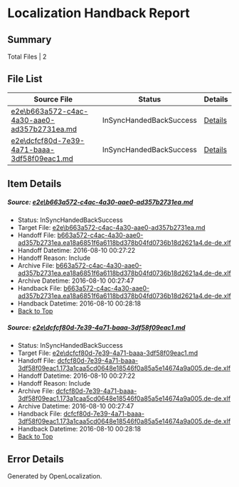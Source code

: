 # <a name='report-top'></a> Localization Handback Report

## Summary
 Total Files | 2

## File List
 Source File | Status | Details 
 ----------- | ------ | ------- 
 [e2e\b663a572-c4ac-4a30-aae0-ad357b2731ea.md](https://github.com/OpenLocalizationTestOrg/oltest/blob/ab370fa836a39838a8c96f4f090dee35c905ec8e/e2e/b663a572-c4ac-4a30-aae0-ad357b2731ea.md) | InSyncHandedBackSuccess | [Details](#42c73ca693e18ced6d2bebfbb03fb41f907313461)
 [e2e\dcfcf80d-7e39-4a71-baaa-3df58f09eac1.md](https://github.com/OpenLocalizationTestOrg/oltest/blob/ab370fa836a39838a8c96f4f090dee35c905ec8e/e2e/dcfcf80d-7e39-4a71-baaa-3df58f09eac1.md) | InSyncHandedBackSuccess | [Details](#f5d69979f8ff66478c24c3bc9e6dc5b942b27c022)

## Item Details
##### <a name='42c73ca693e18ced6d2bebfbb03fb41f907313461'></a> Source: [e2e\b663a572-c4ac-4a30-aae0-ad357b2731ea.md](https://github.com/OpenLocalizationTestOrg/oltest/blob/ab370fa836a39838a8c96f4f090dee35c905ec8e/e2e/b663a572-c4ac-4a30-aae0-ad357b2731ea.md)
* Status: InSyncHandedBackSuccess
* Target File: [e2e\b663a572-c4ac-4a30-aae0-ad357b2731ea.md](https://github.com/OpenLocalizationTestOrg/ol-test-dede/blob/02d90c0799767346d3c49df92da1282d4267b0b1/e2e/b663a572-c4ac-4a30-aae0-ad357b2731ea.md)
* Handoff File: [b663a572-c4ac-4a30-aae0-ad357b2731ea.ea18a6851f6a6118bd378b04fd0736b18d2621a4.de-de.xlf](https://github.com/OpenLocalizationTestOrg/olhandoff-e2e/blob/1ec2aaee10251cdb130d1421101da57e190c17b9/ol-handoff/OpenLocalizationTestOrg/ol-test-dede/ci/ht/b663a572-c4ac-4a30-aae0-ad357b2731ea.ea18a6851f6a6118bd378b04fd0736b18d2621a4.de-de.xlf)
* Handoff Datetime: 2016-08-10 00:27:22
* Handoff Reason: Include
* Archive File: [b663a572-c4ac-4a30-aae0-ad357b2731ea.ea18a6851f6a6118bd378b04fd0736b18d2621a4.de-de.xlf](https://github.com/OpenLocalizationTestOrg/olhandoff-e2e/blob/327d18467624a86eed4de17de22e09696543f910/ol-archive/OpenLocalizationTestOrg/ol-test-dede/ci/ht/b663a572-c4ac-4a30-aae0-ad357b2731ea.ea18a6851f6a6118bd378b04fd0736b18d2621a4.de-de.xlf)
* Archive Datetime: 2016-08-10 00:27:47
* Handback File: [b663a572-c4ac-4a30-aae0-ad357b2731ea.ea18a6851f6a6118bd378b04fd0736b18d2621a4.de-de.xlf](https://github.com/OpenLocalizationTestOrg/olhandback-e2e/blob/5612232f6dddcaaaddd213de28fdea255f49e0f8/ol-handback/OpenLocalizationTestOrg/ol-test-dede/ci/ht/b663a572-c4ac-4a30-aae0-ad357b2731ea.ea18a6851f6a6118bd378b04fd0736b18d2621a4.de-de.xlf)
* Handback Datetime: 2016-08-10 00:28:18
* [Back to Top](#report-top)

##### <a name='f5d69979f8ff66478c24c3bc9e6dc5b942b27c022'></a> Source: [e2e\dcfcf80d-7e39-4a71-baaa-3df58f09eac1.md](https://github.com/OpenLocalizationTestOrg/oltest/blob/ab370fa836a39838a8c96f4f090dee35c905ec8e/e2e/dcfcf80d-7e39-4a71-baaa-3df58f09eac1.md)
* Status: InSyncHandedBackSuccess
* Target File: [e2e\dcfcf80d-7e39-4a71-baaa-3df58f09eac1.md](https://github.com/OpenLocalizationTestOrg/ol-test-dede/blob/02d90c0799767346d3c49df92da1282d4267b0b1/e2e/dcfcf80d-7e39-4a71-baaa-3df58f09eac1.md)
* Handoff File: [dcfcf80d-7e39-4a71-baaa-3df58f09eac1.173a1caa5cd0648e18546f0a85a5e14674a9a005.de-de.xlf](https://github.com/OpenLocalizationTestOrg/olhandoff-e2e/blob/1ec2aaee10251cdb130d1421101da57e190c17b9/ol-handoff/OpenLocalizationTestOrg/ol-test-dede/ci/ht/dcfcf80d-7e39-4a71-baaa-3df58f09eac1.173a1caa5cd0648e18546f0a85a5e14674a9a005.de-de.xlf)
* Handoff Datetime: 2016-08-10 00:27:22
* Handoff Reason: Include
* Archive File: [dcfcf80d-7e39-4a71-baaa-3df58f09eac1.173a1caa5cd0648e18546f0a85a5e14674a9a005.de-de.xlf](https://github.com/OpenLocalizationTestOrg/olhandoff-e2e/blob/327d18467624a86eed4de17de22e09696543f910/ol-archive/OpenLocalizationTestOrg/ol-test-dede/ci/ht/dcfcf80d-7e39-4a71-baaa-3df58f09eac1.173a1caa5cd0648e18546f0a85a5e14674a9a005.de-de.xlf)
* Archive Datetime: 2016-08-10 00:27:47
* Handback File: [dcfcf80d-7e39-4a71-baaa-3df58f09eac1.173a1caa5cd0648e18546f0a85a5e14674a9a005.de-de.xlf](https://github.com/OpenLocalizationTestOrg/olhandback-e2e/blob/5612232f6dddcaaaddd213de28fdea255f49e0f8/ol-handback/OpenLocalizationTestOrg/ol-test-dede/ci/ht/dcfcf80d-7e39-4a71-baaa-3df58f09eac1.173a1caa5cd0648e18546f0a85a5e14674a9a005.de-de.xlf)
* Handback Datetime: 2016-08-10 00:28:18
* [Back to Top](#report-top)


## Error Details

Generated by OpenLocalization.
